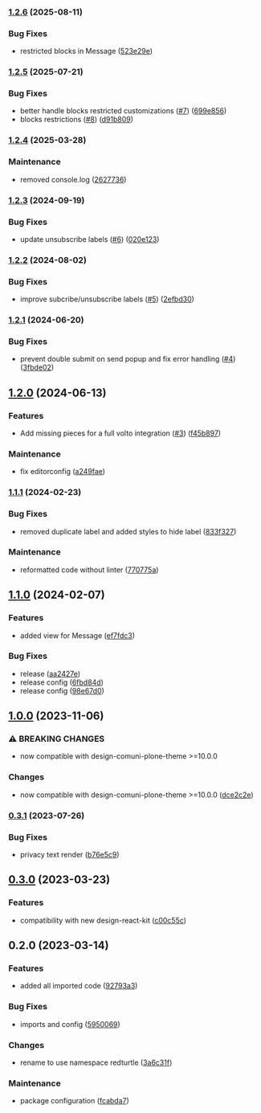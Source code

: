 ### [1.2.6](https://github.com/RedTurtle/volto-newsletter/compare/v1.2.5...v1.2.6) (2025-08-11)


### Bug Fixes

* restricted blocks in Message ([523e29e](https://github.com/RedTurtle/volto-newsletter/commit/523e29e82713b8a62473e84ef2b3b43e38718e39))

### [1.2.5](https://github.com/RedTurtle/volto-newsletter/compare/v1.2.4...v1.2.5) (2025-07-21)


### Bug Fixes

* better handle blocks restricted customizations ([#7](https://github.com/RedTurtle/volto-newsletter/issues/7)) ([699e856](https://github.com/RedTurtle/volto-newsletter/commit/699e8562114a4faacfc1a16bd6d75514f8e91dd9))
* blocks restrictions ([#8](https://github.com/RedTurtle/volto-newsletter/issues/8)) ([d91b809](https://github.com/RedTurtle/volto-newsletter/commit/d91b8092af63cf542d735120235f128778faca95))

### [1.2.4](https://github.com/RedTurtle/volto-newsletter/compare/v1.2.3...v1.2.4) (2025-03-28)


### Maintenance

* removed console.log ([2627736](https://github.com/RedTurtle/volto-newsletter/commit/2627736b3ba7344aef82c6c7dcc627c28bb290af))

### [1.2.3](https://github.com/RedTurtle/volto-newsletter/compare/v1.2.2...v1.2.3) (2024-09-19)


### Bug Fixes

* update unsubscribe labels ([#6](https://github.com/RedTurtle/volto-newsletter/issues/6)) ([020e123](https://github.com/RedTurtle/volto-newsletter/commit/020e12335427e54cc01e6833621b6a0b601f3548))

### [1.2.2](https://github.com/RedTurtle/volto-newsletter/compare/v1.2.1...v1.2.2) (2024-08-02)


### Bug Fixes

* improve subcribe/unsubscribe labels ([#5](https://github.com/RedTurtle/volto-newsletter/issues/5)) ([2efbd30](https://github.com/RedTurtle/volto-newsletter/commit/2efbd30a8fa6db618491a8f6d7b0862004af9f80))

### [1.2.1](https://github.com/RedTurtle/volto-newsletter/compare/v1.2.0...v1.2.1) (2024-06-20)


### Bug Fixes

* prevent double submit on send popup and fix error handling ([#4](https://github.com/RedTurtle/volto-newsletter/issues/4)) ([3fbde02](https://github.com/RedTurtle/volto-newsletter/commit/3fbde02a6f09adf976117550c9f8c836a8110a89))

## [1.2.0](https://github.com/RedTurtle/volto-newsletter/compare/v1.1.1...v1.2.0) (2024-06-13)


### Features

* Add missing pieces for a full volto integration ([#3](https://github.com/RedTurtle/volto-newsletter/issues/3)) ([f45b897](https://github.com/RedTurtle/volto-newsletter/commit/f45b89753186f7c877eed0a2703938e6c46a3d20))


### Maintenance

* fix editorconfig ([a249fae](https://github.com/RedTurtle/volto-newsletter/commit/a249faec2c8ec1e380890ca77c4aa8768e240604))

### [1.1.1](https://github.com/RedTurtle/volto-newsletter/compare/v1.1.0...v1.1.1) (2024-02-23)


### Bug Fixes

* removed duplicate label and added styles to hide label ([833f327](https://github.com/RedTurtle/volto-newsletter/commit/833f32702f78f54763fb1173e8de32eaa765d0e3))


### Maintenance

* reformatted code without linter ([770775a](https://github.com/RedTurtle/volto-newsletter/commit/770775a8c06a2b9e3c4d3d816ec7f4ae37bc6abc))

## [1.1.0](https://github.com/RedTurtle/volto-newsletter/compare/v1.0.0...v1.1.0) (2024-02-07)


### Features

* added view for Message ([ef7fdc3](https://github.com/RedTurtle/volto-newsletter/commit/ef7fdc317c89207ed621abd93a4fc2c3eb7ebf44))


### Bug Fixes

* release ([aa2427e](https://github.com/RedTurtle/volto-newsletter/commit/aa2427e86648c7a4cd800ffd66563df79131fa56))
* release config ([6fbd84d](https://github.com/RedTurtle/volto-newsletter/commit/6fbd84d690528c2a96eb44f689e8773962feec40))
* release config ([98e67d0](https://github.com/RedTurtle/volto-newsletter/commit/98e67d070078e42d304aa20070658bd849c91616))

## [1.0.0](https://github.com/RedTurtle/volto-newsletter/compare/v0.3.1...v1.0.0) (2023-11-06)


### ⚠ BREAKING CHANGES

* now compatible with design-comuni-plone-theme >=10.0.0

### Changes

* now compatible with design-comuni-plone-theme >=10.0.0 ([dce2c2e](https://github.com/RedTurtle/volto-newsletter/commit/dce2c2e800908ae111ea7c2d6758671d000637b2))

### [0.3.1](https://github.com/RedTurtle/volto-newsletter/compare/v0.3.0...v0.3.1) (2023-07-26)


### Bug Fixes

* privacy text render ([b76e5c9](https://github.com/RedTurtle/volto-newsletter/commit/b76e5c99bf1776db93e3a5bad175842982e94527))

## [0.3.0](https://github.com/RedTurtle/volto-newsletter/compare/v0.2.0...v0.3.0) (2023-03-23)


### Features

* compatibility with new design-react-kit ([c00c55c](https://github.com/RedTurtle/volto-newsletter/commit/c00c55cd3bc0e2b12dab26e7731e158336e70ee5))

## 0.2.0 (2023-03-14)


### Features

* added all imported code ([92793a3](https://github.com/RedTurtle/volto-newsletter/commit/92793a342efdee94baec3536861acc049c566619))


### Bug Fixes

* imports and config ([5950069](https://github.com/RedTurtle/volto-newsletter/commit/59500692fe020a374f7ed13806d1c7938cf365e3))


### Changes

* rename to use namespace redturtle ([3a6c31f](https://github.com/RedTurtle/volto-newsletter/commit/3a6c31f58deb8747d0c7a383dd765b9ec2e8bee0))


### Maintenance

* package configuration ([fcabda7](https://github.com/RedTurtle/volto-newsletter/commit/fcabda7470bcebfd43bcf0b3599febf26a2c25d8))

